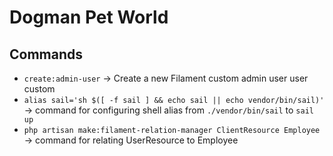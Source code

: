 # Dogman Pet World

## Commands

- ```create:admin-user``` -> Create a new Filament custom admin user user custom
- ```alias sail='sh $([ -f sail ] && echo sail || echo vendor/bin/sail)'``` -> command for configuring shell alias from ```./vendor/bin/sail``` to ```sail up```
- ```php artisan make:filament-relation-manager ClientResource Employee``` -> command for relating  UserResource to Employee

